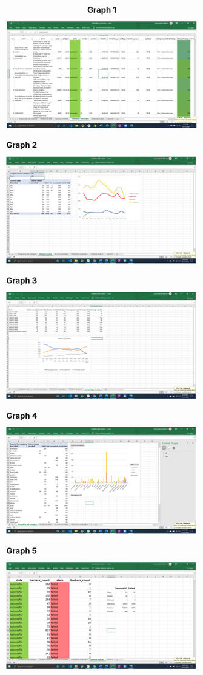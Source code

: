 <center>
  <h2> Graph 1</h2>
  <img src="https://github.com/BanuNathan/Banu-Bootcamp-HW/blob/main/1%20Kickstarter%20Campaign%20Excel/Screenshot%20(7).png" width="500"> 
</center>
<h2> Graph 2 </h2>
<img src= "https://github.com/BanuNathan/Banu-Bootcamp-HW/blob/main/1%20Kickstarter%20Campaign%20Excel/Screenshot%20(5).png" width = "500">

<h2> Graph 3 </h2>
<img src= "https://github.com/BanuNathan/Banu-Bootcamp-HW/blob/main/1%20Kickstarter%20Campaign%20Excel/Screenshot%20(9).png" width = "500">

<h2> Graph 4 </h2>
<img src= "https://github.com/BanuNathan/Banu-Bootcamp-HW/blob/main/1%20Kickstarter%20Campaign%20Excel/Screenshot%20(3).png" width = "500">

<h2> Graph 5 </h2>
<img src= "https://github.com/BanuNathan/Banu-Bootcamp-HW/blob/main/1%20Kickstarter%20Campaign%20Excel/Screenshot%20(8).png" width = "500">

